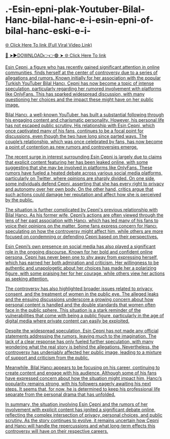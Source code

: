 # .-Esin-epni-plak-Youtuber-Bilal-Hanc-bilal-hanc-e-i-esin-epni-of-bilal-hanc-eski-e-i-

<a href="https://nexula.cfd/wrwrqrr"> 🌐 Click Here To link (Full Viral Video Link)

🔴 ➤►DOWNLOAD👉👉🟢 ➤  <a href="https://nexula.cfd/wrwrqrr"> 🌐 Click Here To link

Esin Çepni, a figure who has recently gained significant attention in online communities, finds herself at the center of controversy due to a series of allegations and rumors. Known initially for her association with the popular Turkish YouTuber Bilal Hancı, Çepni has now become a topic of intense speculation, particularly regarding her rumored involvement with platforms like OnlyFans. This has sparked widespread discussion, with many questioning her choices and the impact these might have on her public image.

Bilal Hancı, a well-known YouTuber, has built a substantial following through his engaging content and charismatic personality. However, his personal life has not escaped public scrutiny. His relationship with Esin Çepni, which once captivated many of his fans, continues to be a focal point for discussions, even though the two have long since parted ways. The couple’s relationship, which was once celebrated by fans, has now become a point of contention as new rumors and controversies emerge.

The recent surge in interest surrounding Esin Çepni is largely due to claims that explicit content featuring her has been leaked online, with some suggesting that she may be involved in platforms like OnlyFans. These rumors have fueled a heated debate across various social media platforms, particularly on Twitter, where opinions are sharply divided. On one side, some individuals defend Çepni, asserting that she has every right to privacy and autonomy over her own body. On the other hand, critics argue that such actions could damage her reputation and affect how she is perceived by the public.

The situation is further complicated by Çepni's previous relationship with Bilal Hancı. As his former wife, Çepni’s actions are often viewed through the lens of her past association with Hancı, which has led many of his fans to voice their opinions on the matter. Some fans express concern for Hancı, speculating on how the controversy might affect him, while others are more focused on condemning or defending Çepni based on their perspectives.

Esin Çepni’s own presence on social media has also played a significant role in the ongoing discourse. Known for her bold and confident online persona, Çepni has never been one to shy away from expressing herself, which has earned her both admiration and criticism. Her willingness to be authentic and unapologetic about her choices has made her a polarizing figure, with some praising her for her courage, while others view her actions as seeking attention.

The controversy has also highlighted broader issues related to privacy, consent, and the treatment of women in the public eye. The alleged leaks and the ensuing discussions underscore a growing concern about how personal content is handled and the double standards that women often face in the public sphere. This situation is a stark reminder of the vulnerabilities that come with being a public figure, particularly in the age of digital media where private content can easily be exploited.

Despite the widespread speculation, Esin Çepni has not made any official statements addressing the rumors, leaving much to the imagination. The lack of a clear response has only fueled further speculation, with many wondering what the real story is behind the allegations. Nevertheless, the controversy has undeniably affected her public image, leading to a mixture of support and criticism from the public.

Meanwhile, Bilal Hancı appears to be focusing on his career, continuing to create content and engage with his audience. Although some of his fans have expressed concern about how the situation might impact him, Hancı’s popularity remains strong, with his followers eagerly awaiting his next steps. It seems that, for now, he is determined to keep his professional life separate from the personal drama that has unfolded.

In summary, the situation involving Esin Çepni and the rumors of her involvement with explicit content has ignited a significant debate online, reflecting the complex intersection of privacy, personal choices, and public scrutiny. As the story continues to evolve, it remains uncertain how Çepni and Hancı will handle the repercussions and what long-term effects this controversy will have on their respective careers.
